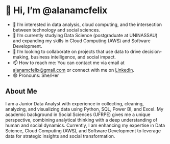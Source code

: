 # 👋 Hi, I’m @alanamcfelix

* 👀 I’m interested in data analysis, cloud computing, and the intersection between technology and social sciences.  
* 🌱 I’m currently studying Data Science (postgraduate at UNINASSAU) and expanding my skills in Cloud Computing (AWS) and Software Development.  
* 💞️ I’m looking to collaborate on projects that use data to drive decision-making, business intelligence, and social impact.  
* 📫 How to reach me: You can contact me via email at alanamcfelix@gmail.com or connect with me on [LinkedIn](https://www.linkedin.com/in/alana-felix/).  
* 😄 Pronouns: She/Her  

## About Me  

I am a Junior Data Analyst with experience in collecting, cleaning, analyzing, and visualizing data using Python, SQL, Power BI, and Excel. My academic background in Social Sciences (UFRPE) gives me a unique perspective, combining analytical thinking with a deep understanding of human and social dynamics. Currently, I am enhancing my expertise in Data Science, Cloud Computing (AWS), and Software Development to leverage data for strategic insights and social transformation.  
